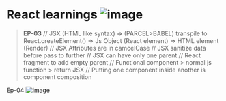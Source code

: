 # React learnings ![image](https://user-images.githubusercontent.com/64318247/236808474-a80874c7-2a4e-4e20-af8f-2d60e9e38bdd.png)
>**EP-03**
// JSX (HTML like syntax) => (PARCEL>BABEL) transpile to React.createElement() => Js Object (React element) => HTML element (Render)
// JSX Attributes are in camcelCase
// JSX sanitize data before pass to further
// JSX can have only one parent
// React fragment to add empty parent
// Functional component > normal js function > return JSX
// Putting one component inside another is component composition

Ep-04
![image](https://github.com/surajbande98/Namaste-react/assets/64318247/abb45b07-b771-45c1-937f-122fa7a6a938)
